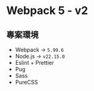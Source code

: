 # Webpack 5 - v2

## 專案環境

- Webpack -> `5.99.6`
- Node.js -> `v22.15.0`
- Eslint + Prettier
- Pug
- Sass
- PureCSS
